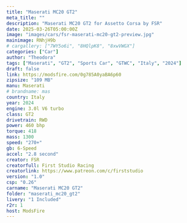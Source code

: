 ```yaml
---
title: "Maserati MC20 GT2"
meta_title: ""
description: "Maserati MC20 GT2 for Assetto Corsa by FSR"
date: 2025-03-26T05:00:00Z
image: "images/cars/fsr-maserati-mc20-gt2-preview.jpg"
mainimage: RNhjH9b
# cargallery: ["7WY5o6i", "8HQlpK8", "8xwVWGX"]
categories: ["Car"]
author: "Theodora"
tags: ["Maserati", "GT2", "Sports Car", "GTWC", "Italy", "2024"]
draft: false
link: https://modsfire.com/0g785A0yaBA6p60
zipsize: "109 MB"
manu: Maserati
# brandname: mas
country: Italy
year: 2024
engine: 3.0l V6 turbo
class: GT2
drivetrain: RWD
power: 460 bhp 
torque: 418
mass: 1300
speed: "270+"
gb: 6-Speed
accel: "2.8 second"
creator: FSR
creatorfull: First Studio Racing
creatorlink: https://www.patreon.com/c/firststudio
version: "1.0"
csp: "0.26"
carname: "Maserati MC20 GT2"
folder: "maserati_mc20_gt2"
livery: "1 Included"
r2r: 1
host: ModsFire
---
```


